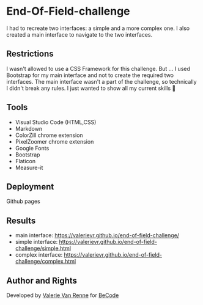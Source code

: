 # End-Of-Field-challenge
I had to recreate two interfaces: a simple and a more complex one.
I also created a main interface to navigate to the two interfaces.

## Restrictions
I wasn't allowed to use a CSS Framework for this challenge.
But ... I used Bootstrap for my main interface and not to create the required two interfaces.
The main interface wasn't a part of the challenge, so technically I didn't break any rules.
I just wanted to show all my current skills :see_no_evil:

## Tools
- Visual Studio Code (HTML,CSS)
- Markdown
- ColorZill chrome extension
- PixelZoomer chrome extension
- Google Fonts
- Bootstrap
- Flaticon
- Measure-it

## Deployment
Github pages

## Results
- main interface: https://valerievr.github.io/end-of-field-challenge/
- simple interface: https://valerievr.github.io/end-of-field-challenge/simple.html
- complex interface: https://valerievr.github.io/end-of-field-challenge/complex.html

## Author and Rights
Developed by [Valerie Van Renne](https://github.com/ValerieVR) for [BeCode](https://becode.org/)
